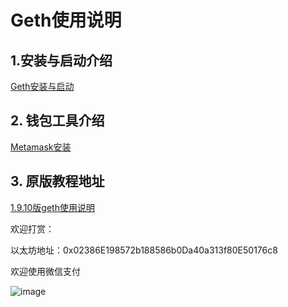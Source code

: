 # Geth使用说明

## 1.安装与启动介绍

[Geth安装与启动](./Geth安装与启动.md)



## 2. 钱包工具介绍

[Metamask安装](./Metamask安装.md)

## 3. 原版教程地址

[1.9.10版geth使用说明](./v1.9.10/README.md)


欢迎打赏：

以太坊地址：0x02386E198572b188586b0Da40a313f80E50176c8

欢迎使用微信支付

![image](https://user-images.githubusercontent.com/18655716/203792595-2e46ff9e-db01-42a2-856e-c97f01d3ad42.png)
